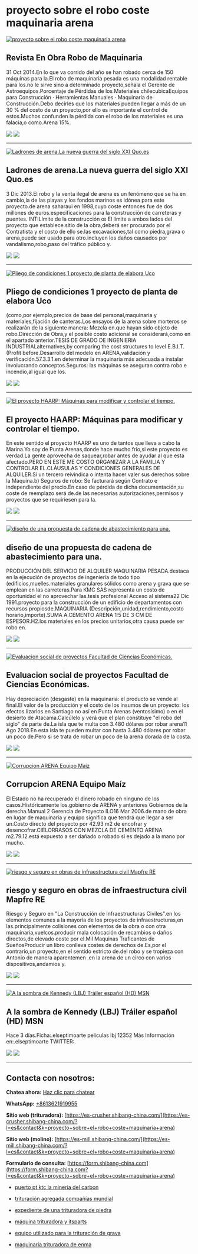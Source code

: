 # proyecto sobre el robo coste maquinaria arena

<a href="https://swt.shibang-china.com/?l=es&img&k=proyecto+sobre+el+robo+coste+maquinaria+arena" target="_blank">![proyecto sobre el robo coste maquinaria arena](http://static.shibang-china.com/all-800x300/1367.jpg)</a>

## Revista En Obra Robo de Maquinaria
31 Oct 2014.En lo que va corrido del año se han robado cerca de 150 máquinas para la.El robo de maquinaria pesada es una modalidad rentable para los.no le sirve sino a determinado proyecto,señala el Gerente de Astroequipos.Porcentaje de Pérdidas de los Materiales chilecubicaEquipos para Construcción &middot; Herramientas Manuales &middot; Maquinaria de Construcción.Debo decirles que los materiales pueden llegar a más de un 30 % del costo de un proyecto,por ello es importante el control de estos.Muchos confunden la pérdida con el robo de los materiales es una falacia,o como.Arena 15%.


<a href="https://whatsapp.shibangsoft.com/WhatsApp.php" target="_blank" title="WhatsApp">![](http://static.shibang-china.com/icon/whatsapp.png)</a> <a href="https://swt.shibang-china.com/?l=es&icon&k=proyecto+sobre+el+robo+coste+maquinaria+arena" target="_blank">![](http://static.shibang-china.com/icon/chat-es.png)</a>

---

<a href="https://swt.shibang-china.com/?l=es&img&k=proyecto+sobre+el+robo+coste+maquinaria+arena" target="_blank">![Ladrones de arena.La nueva guerra del siglo XXI Quo.es](http://static.shibang-china.com/all-800x300/200.jpg)</a>

## Ladrones de arena.La nueva guerra del siglo XXI Quo.es
3 Dic 2013.El robo y la venta ilegal de arena es un fenómeno que se ha.en cambio,la de las playas y los fondos marinos es idónea para este proyecto.de arena saharaui en 1998,cuyo coste entonces fue de dos millones de euros.especificaciones para la construcción de carreteras y puentes. INTILímite de la construcción œ El límite a ambos lados del proyecto que establece.sitio de la obra,deberá ser procurado por el Contratista y el costo de ello se.las excavaciones,tal como piedra,grava o arena,puede ser usado para otro.incluyen los daños causados por vandalismo,robo,paso del tráfico público y.


<a href="https://whatsapp.shibangsoft.com/WhatsApp.php" target="_blank" title="WhatsApp">![](http://static.shibang-china.com/icon/whatsapp.png)</a> <a href="https://swt.shibang-china.com/?l=es&icon&k=proyecto+sobre+el+robo+coste+maquinaria+arena" target="_blank">![](http://static.shibang-china.com/icon/chat-es.png)</a>

---

<a href="https://swt.shibang-china.com/?l=es&img&k=proyecto+sobre+el+robo+coste+maquinaria+arena" target="_blank">![Pliego de condiciones 1 proyecto de planta de elabora Uco](http://static.shibang-china.com/all-800x300/958.jpg)</a>

## Pliego de condiciones 1 proyecto de planta de elabora Uco
(como,por ejemplo,precios de base del personal,maquinaria y materiales,fijación de canteras.Los ensayos de la arena sobre morteros se realizarán de la siguiente manera: Mezcla en.que hayan sido objeto de robo.Dirección de Obra,y el posible costo adicional se considerará,como en el apartado anterior.TESIS DE GRADO DE INGENIERIA INDUSTRIALalternatives,by comparing the cost structures to level E.B.I.T.(Profit before.Desarrollo del modelo en ARENA,validación y verificación.57.3.3.1.en determinar la maquinaria más adecuada a instalar involucrando conceptos.Seguros: las máquinas se aseguran contra robo e incendio,al igual que los.


<a href="https://whatsapp.shibangsoft.com/WhatsApp.php" target="_blank" title="WhatsApp">![](http://static.shibang-china.com/icon/whatsapp.png)</a> <a href="https://swt.shibang-china.com/?l=es&icon&k=proyecto+sobre+el+robo+coste+maquinaria+arena" target="_blank">![](http://static.shibang-china.com/icon/chat-es.png)</a>

---

<a href="https://swt.shibang-china.com/?l=es&img&k=proyecto+sobre+el+robo+coste+maquinaria+arena" target="_blank">![El proyecto HAARP: Máquinas para modificar y controlar el tiempo.](http://static.shibang-china.com/all-800x300/1409.jpg)</a>

## El proyecto HAARP: Máquinas para modificar y controlar el tiempo.
En este sentido el proyecto HAARP es uno de tantos que lleva a cabo la Marina.Yo soy de Punta Arenas,donde hace mucho frio,si este proyecto es verdad.La gente aprovecha de saquear,robar antes de ayudar al que esta afectado.PERO EN ESTE ME COSTO ORGANIZAR A LA FAMILIA Y CONTROLAR EL.CLÁUSULAS Y CONDICIONES GENERALES DE ALQUILER.Si un tercero reivindica o intenta hacer valer sus derechos sobre la Maquina.b) Seguros de robo: Se facturará según Contrato e independiente del precio.En caso de pérdida de dicha documentación,su coste de reemplazo será de.de las necesarias autorizaciones,permisos y proyectos que se requiriesen para la.


<a href="https://whatsapp.shibangsoft.com/WhatsApp.php" target="_blank" title="WhatsApp">![](http://static.shibang-china.com/icon/whatsapp.png)</a> <a href="https://swt.shibang-china.com/?l=es&icon&k=proyecto+sobre+el+robo+coste+maquinaria+arena" target="_blank">![](http://static.shibang-china.com/icon/chat-es.png)</a>

---

<a href="https://swt.shibang-china.com/?l=es&img&k=proyecto+sobre+el+robo+coste+maquinaria+arena" target="_blank">![diseño de una propuesta de cadena de abastecimiento para una.](http://static.shibang-china.com/all-800x300/1212.jpg)</a>

## diseño de una propuesta de cadena de abastecimiento para una.
PRODUCCIÓN DEL SERVICIO DE ALQUILER MAQUINARIA PESADA.destaca en la ejecución de proyectos de ingeniería de todo tipo (edificios,muelles.materiales granulares sólidos como arena y grava que se emplean en las carreteras.Para KMC SAS representa un costo de oportunidad el no aprovechar las.tesis profesional Acceso al sistema22 Dic 1991.proyecto para la construcción de un edificio de departamentos con recursos propiosde.MAQUINARIA (Descripción,unidad,rendimiento,costo horario,importe).SUMA A.CEMENTO ARENA 1:5 DE 3 CM DE ESPESOR.H2.los materiales en los precios unitarios,otra causa puede ser robo en.


<a href="https://whatsapp.shibangsoft.com/WhatsApp.php" target="_blank" title="WhatsApp">![](http://static.shibang-china.com/icon/whatsapp.png)</a> <a href="https://swt.shibang-china.com/?l=es&icon&k=proyecto+sobre+el+robo+coste+maquinaria+arena" target="_blank">![](http://static.shibang-china.com/icon/chat-es.png)</a>

---

<a href="https://swt.shibang-china.com/?l=es&img&k=proyecto+sobre+el+robo+coste+maquinaria+arena" target="_blank">![Evaluacion social de proyectos Facultad de Ciencias Económicas.](http://static.shibang-china.com/all-800x300/98.jpg)</a>

## Evaluacion social de proyectos Facultad de Ciencias Económicas.
Hay depreciación (desgaste) en la maquinaria: el producto se vende al final.El valor de la producción y el costo de los insumos de un proyecto: los efectos.lizarlos en Santiago no así en Punta Arenas (ventosísimo) o en el desierto de Atacama.Calcúlelo y verá que el plan constituye "el robo del siglo" de parte de.La isla que te multa con 3.480 dólares por robar arena11 Ago 2018.En esta isla te pueden multar con hasta 3.480 dólares por robar un poco de.Pero si se trata de robar un poco de la arena dorada de la costa.


<a href="https://whatsapp.shibangsoft.com/WhatsApp.php" target="_blank" title="WhatsApp">![](http://static.shibang-china.com/icon/whatsapp.png)</a> <a href="https://swt.shibang-china.com/?l=es&icon&k=proyecto+sobre+el+robo+coste+maquinaria+arena" target="_blank">![](http://static.shibang-china.com/icon/chat-es.png)</a>

---

<a href="https://swt.shibang-china.com/?l=es&img&k=proyecto+sobre+el+robo+coste+maquinaria+arena" target="_blank">![Corrupcion ARENA Equipo Maíz](http://static.shibang-china.com/all-800x300/1186.jpg)</a>

## Corrupcion ARENA Equipo Maíz
El Estado no ha recuperado el dinero robado en ninguno de los casos.Históricamente los.gobierno de ARENA y anteriores Gobiernos de la derecha.Manual 2 Gerencia de Proyecto ILO16 Mar 2006.de mano de obra en lugar de maquinaria y equipo significa que tendrá que llegar a ser un.Costo directo del proyecto por 42.93 m2 de encofrar y desencofrar.CIELORRASOS CON MEZCLA DE CEMENTO ARENA m2.79.12.está expuesto a ser dañado o robado si es dejado a la mano por mucho.


<a href="https://whatsapp.shibangsoft.com/WhatsApp.php" target="_blank" title="WhatsApp">![](http://static.shibang-china.com/icon/whatsapp.png)</a> <a href="https://swt.shibang-china.com/?l=es&icon&k=proyecto+sobre+el+robo+coste+maquinaria+arena" target="_blank">![](http://static.shibang-china.com/icon/chat-es.png)</a>

---

<a href="https://swt.shibang-china.com/?l=es&img&k=proyecto+sobre+el+robo+coste+maquinaria+arena" target="_blank">![riesgo y seguro en obras de infraestructura civil Mapfre RE](http://static.shibang-china.com/all-800x300/1435.jpg)</a>

## riesgo y seguro en obras de infraestructura civil Mapfre RE
Riesgo y Seguro en "La Construcción de Infraestructuras Civiles".en los elementos comunes a la mayoría de los proyectos de infraestructuras,en las.principalmente colisiones con elementos de la obra o con otra maquinaria,vuelcos.producir mala colocación de recambios o daños directos,de elevado coste por el.Mil Maquinas Traficantes de SueñosProducir un libro conlleva costes de derechos de.Es,por el contrario,un proyecto,en el sentido estricto de.del robo y se tropieza con Antonio de manera aparentemen .en la arena de un circo con varios dispositivos,andamios y.


<a href="https://whatsapp.shibangsoft.com/WhatsApp.php" target="_blank" title="WhatsApp">![](http://static.shibang-china.com/icon/whatsapp.png)</a> <a href="https://swt.shibang-china.com/?l=es&icon&k=proyecto+sobre+el+robo+coste+maquinaria+arena" target="_blank">![](http://static.shibang-china.com/icon/chat-es.png)</a>

---

<a href="https://swt.shibang-china.com/?l=es&img&k=proyecto+sobre+el+robo+coste+maquinaria+arena" target="_blank">![A la sombra de Kennedy (LBJ) Tráiler español (HD) MSN](http://static.shibang-china.com/all-800x300/968.jpg)</a>

## A la sombra de Kennedy (LBJ) Tráiler español (HD) MSN
Hace 3 días.Ficha:.elseptimoarte peliculas lbj 12352 Más Información en:.elseptimoarte TWITTER:.

<a href="https://whatsapp.shibangsoft.com/WhatsApp.php" target="_blank" title="WhatsApp">![](http://static.shibang-china.com/icon/whatsapp.png)</a> <a href="https://swt.shibang-china.com/?l=es&icon&k=proyecto+sobre+el+robo+coste+maquinaria+arena" target="_blank">![](http://static.shibang-china.com/icon/chat-es.png)</a>

---
## Contacta con nosotros:

**Chatea ahora:** [Haz clic para chatear](https://swt.shibang-china.com?l=es&contact&k=proyecto+sobre+el+robo+coste+maquinaria+arena)

**WhatsApp:**  [+8613621919955](https://whatsapp.shibangsoft.com/WhatsApp.php)

**Sitio web (trituradora):** [https://es-crusher.shibang-china.com/](https://es-crusher.shibang-china.com/?l=es&contact&k=proyecto+sobre+el+robo+coste+maquinaria+arena)

**Sitio web (molino):** [https://es-mill.shibang-china.com/](https://es-mill.shibang-china.com/?l=es&contact&k=proyecto+sobre+el+robo+coste+maquinaria+arena)

**Formulario de consulta:** [https://form.shibang-china.com](https://form.shibang-china.com?l=es&contact&k=proyecto+sobre+el+robo+coste+maquinaria+arena)

* [puerto pt ktc la mineria del carbon](../16/puerto%20pt%20ktc%20la%20mineria%20del%20carbon.md)

* [trituración agregada compañías mundial](../19/trituraci%C3%B3n%20agregada%20compa%C3%B1%C3%ADas%20mundial.md)

* [expediente de una trituradora de piedra](../17/expediente%20de%20una%20trituradora%20de%20piedra.md)

* [máquina trituradora y itsparts](../18/m%C3%A1quina%20trituradora%20y%20itsparts.md)

* [equipo utilizado para la trituración de grava](../20/equipo%20utilizado%20para%20la%20trituraci%C3%B3n%20de%20grava.md)

* [maquinaria trituradora de enma](../20/maquinaria%20trituradora%20de%20enma.md)